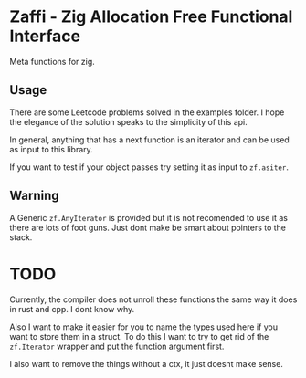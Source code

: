 # Zaffi - Zig Allocation Free Functional Interface

Meta functions for zig.

## Usage
There are some Leetcode problems solved in the examples folder. I hope the
elegance of the solution speaks to the simplicity of this api.

In general, anything that has a next function is an iterator and can be used
as input to this library.

If you want to test if your object passes try setting it as input to
`zf.asiter`.

## Warning
A Generic `zf.AnyIterator` is provided but it is not recomended to use it as
there are lots of foot guns. Just dont make be smart about pointers to the
stack.

# TODO
Currently, the compiler does not unroll these functions the same way it does in
rust and cpp. I dont know why.

Also I want to make it easier for you to name the types used here if you want
to store them in a struct. To do this I want to try to get rid of the
`zf.Iterator` wrapper and put the function argument first.

I also want to remove the things without a ctx, it just doesnt make sense.
